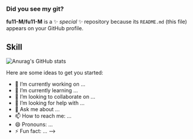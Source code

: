 ### Did you see my git?
<!--타이틀 부분-->
**fu11-M/fu11-M** is a ✨ _special_ ✨ repository because its `README.md` (this file) appears on your GitHub profile.

<div>
  <h2>Skill</h2>  
</div>

<div>
  <a href="https:https://www.notion.so/10bd7307232d80f7b74dc694b2c29438?v=fffd7307232d8109b3d5000c8f81f63b"/></a>
</div>

![Anurag's GitHub stats](https://github-readme-stats.vercel.app/api?username=fu11-M&show_icons=true&theme=radical)

Here are some ideas to get you started:

- 🔭 I’m currently working on ...
- 🌱 I’m currently learning ...
- 👯 I’m looking to collaborate on ...
- 🤔 I’m looking for help with ...
- 💬 Ask me about ...
- 📫 How to reach me: ...
- 😄 Pronouns: ...
- ⚡ Fun fact: ...
-->
